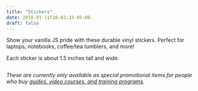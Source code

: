 ```yaml
---
title: "Stickers"
date: 2018-01-11T16:03:33-05:00
draft: false
---
```


Show your vanilla JS pride with these durable vinyl stickers. Perfect for laptops, notebooks, coffee/tea tumblers, and more!

Each sticker is about 1.5 inches tall and wide.


<div class="row">
	<div class="grid-fourth margin-bottom-small">
		<img alt="" src="/img/stickers/logo1.png">
	</div>
	<div class="grid-fourth margin-bottom-small">
		<img alt="" src="/img/stickers/logo2.png">
	</div>
	<div class="grid-fourth margin-bottom-small">
		<img alt="" src="/img/stickers/academy.png">
	</div>
	<div class="grid-fourth margin-bottom-small">
		<img alt="" src="/img/stickers/podcast.png">
	</div>
</div>

<div class="row margin-bottom">
	<div class="grid-fourth margin-bottom-small">
		<img alt="" src="/img/stickers/lean-web.png">
	</div>
	<div class="grid-fourth margin-bottom-small">
		<img alt="" src="/img/stickers/vanillajs1.png">
	</div>
	<div class="grid-fourth margin-bottom-small">
		<img alt="" src="/img/stickers/vanillajs2.png">
	</div>
	<div class="grid-fourth margin-bottom-small">
		<img alt="" src="/img/stickers/lifes-a-beach.png">
	</div>
</div>

*These are currently only available as special promotional items for people who buy [guides, video courses, and training programs](/resources/).*